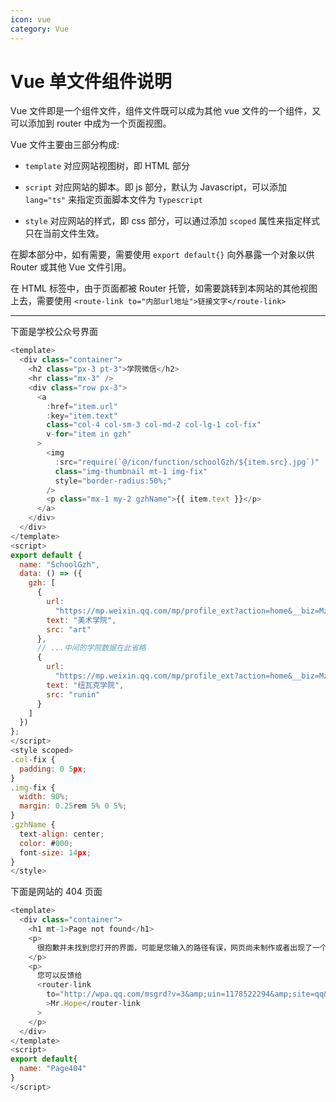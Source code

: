 ```yaml
---
icon: vue
category: Vue
---
```


# Vue 单文件组件说明

Vue 文件即是一个组件文件，组件文件既可以成为其他 vue 文件的一个组件，又可以添加到 router 中成为一个页面视图。

Vue 文件主要由三部分构成:

- `template` 对应网站视图树，即 HTML 部分

- `script` 对应网站的脚本。即 js 部分，默认为 Javascript，可以添加 `lang="ts"` 来指定页面脚本文件为 `Typescript`

- `style` 对应网站的样式，即 css 部分，可以通过添加 `scoped` 属性来指定样式只在当前文件生效。

在脚本部分中，如有需要，需要使用 `export default{}` 向外暴露一个对象以供 Router 或其他 Vue 文件引用。

在 HTML 标签中，由于页面都被 Router 托管，如需要跳转到本网站的其他视图上去，需要使用 `<route-link to="内部url地址">链接文字</route-link>`

---

下面是学校公众号界面

```js
<template>
  <div class="container">
    <h2 class="px-3 pt-3">学院微信</h2>
    <hr class="mx-3" />
    <div class="row px-3">
      <a
        :href="item.url"
        :key="item.text"
        class="col-4 col-sm-3 col-md-2 col-lg-1 col-fix"
        v-for="item in gzh"
      >
        <img
          :src="require(`@/icon/function/schoolGzh/${item.src}.jpg`)"
          class="img-thumbnail mt-1 img-fix"
          style="border-radius:50%;"
        />
        <p class="mx-1 my-2 gzhName">{{ item.text }}</p>
      </a>
    </div>
  </div>
</template>
<script>
export default {
  name: "SchoolGzh",
  data: () => ({
    gzh: [
      {
        url:
          "https://mp.weixin.qq.com/mp/profile_ext?action=home&__biz=MzA3NTM3MTkzOQ==&scene=110#wechat_redirect",
        text: "美术学院",
        src: "art"
      },
      // ...中间的学院数据在此省略
      {
        url:
          "https://mp.weixin.qq.com/mp/profile_ext?action=home&__biz=MzIwMzI0NTE0NQ==#wechat_webview_type=1&wechat_redirect",
        text: "纽瓦克学院",
        src: "runin"
      }
    ]
  })
};
</script>
<style scoped>
.col-fix {
  padding: 0 5px;
}
.img-fix {
  width: 90%;
  margin: 0.25rem 5% 0 5%;
}
.gzhName {
  text-align: center;
  color: #000;
  font-size: 14px;
}
</style>
```

下面是网站的 404 页面

```js
<template>
  <div class="container">
    <h1 mt-1>Page not found</h1>
    <p>
      很抱歉并未找到您打开的界面，可能是您输入的路径有误，网页尚未制作或者出现了一个bug。
    </p>
    <p>
      您可以反馈给
      <router-link
        to="http://wpa.qq.com/msgrd?v=3&amp;uin=1178522294&amp;site=qq&amp;menu=yes"
        >Mr.Hope</router-link
      >
    </p>
  </div>
</template>
<script>
export default{
  name: "Page404"
}
</script>
```
